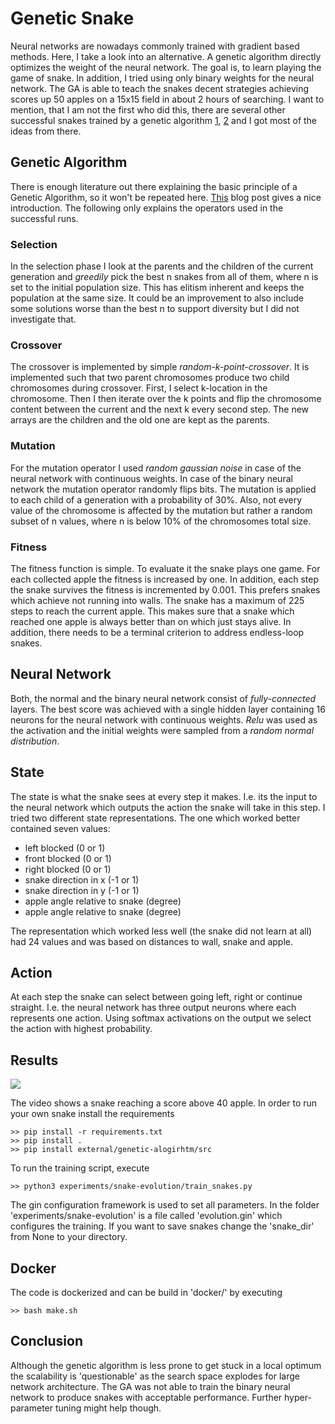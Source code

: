 # Genetic Snake
Neural networks are nowadays commonly trained with gradient based methods. 
Here, I take a look into an alternative. A genetic algorithm directly optimizes the weight of the 
neural network. The goal is, to learn playing the game of snake. 
In addition, I tried using only binary weights for the neural network. 
The GA is able to teach the snakes decent strategies achieving scores 
up 50 apples on a 15x15 field in about 2 hours of searching.
I want to mention, that I am not the first who did this, there are several other successful snakes trained by a genetic algorithm
[1](https://becominghuman.ai/designing-ai-solving-snake-with-evolution-f3dd6a9da867),
[2](https://theailearner.com/2018/11/09/snake-game-with-genetic-algorithm/) and I got most of the ideas from there.


## Genetic Algorithm 
There is enough literature out there explaining the basic principle of a Genetic Algorithm,
so it won't be repeated here. [This](https://towardsdatascience.com/introduction-to-genetic-algorithms-including-example-code-e396e98d8bf3)
blog post gives a nice introduction. The following only explains the operators used in the  
successful runs. 

### Selection
In the selection phase I look at the parents and the children of the current generation
and *greedily* pick the best n snakes from all of them, where 
n is set to the initial population size. This has elitism inherent and keeps the population 
at the same size. It could be an improvement to also include some solutions worse than the best 
n to support diversity but I did not investigate that.

### Crossover
The crossover is implemented by simple *random-k-point-crossover*.
It is implemented such that two parent chromosomes produce two child chromosomes during crossover.
First, I select k-location in the chromosome. Then I then iterate over the 
k points and flip the chromosome content between the current and the next k every second step.
The new arrays are the children and the old one are kept as the parents.

### Mutation
For the mutation operator I used *random gaussian noise* in case of the neural network with continuous 
weights. In case of the binary neural network the mutation operator randomly flips bits. 
The mutation is applied to each child of a generation with a probability of 30%. 
Also, not every value of the chromosome is affected by the mutation but rather a random subset of 
n values, where n is below 10% of the chromosomes total size.


### Fitness
The fitness function is simple. To evaluate it the snake plays one game. 
For each collected apple the fitness is increased by one. In addition, each step the snake 
survives the fitness is incremented by 0.001. This prefers snakes which achieve not running into 
walls. The snake has a maximum of 225 steps to reach the current apple. This makes sure that a snake which reached 
one apple is always better than on which just stays alive. In addition, there needs to be a terminal criterion to 
address endless-loop snakes. 


## Neural Network 

Both, the normal and the binary neural network consist of *fully-connected* layers. 
The best score was achieved with a single hidden layer containing 16 neurons for the neural 
network with continuous weights. *Relu* was used as the activation and the initial weights
were sampled from a *random normal distribution*.

## State
The state is what the snake sees at every step it makes. I.e. its the input to the neural network
which outputs the action the snake will take in this step.
I tried two different state representations. The one which worked better contained seven values:
* left blocked (0 or 1)
* front blocked (0 or 1)
* right blocked (0 or 1)
* snake direction in x (-1 or 1)
* snake direction in y (-1 or 1)
* apple angle relative to snake (degree)
* apple angle relative to snake (degree)

The representation which worked less well (the snake did not learn at all) 
had 24 values and was based on distances to wall, snake and apple.


## Action
At each step the snake can select between going left, right or continue straight. 
I.e. the neural network has three output neurons where each represents one action.
Using softmax activations on the output we select the action with highest probability.



## Results

![](images/snake.gif)

The video shows a snake reaching a score above 40 apple. 
In order to run your own snake install the requirements
```
>> pip install -r requirements.txt
>> pip install .
>> pip install external/genetic-alogirhtm/src
```
To run the training script, execute
```
>> python3 experiments/snake-evolution/train_snakes.py
```

The gin configuration framework is used to set all parameters. In the folder 'experiments/snake-evolution' is
a file called 'evolution.gin' which configures the training. 
If you want to save snakes change the 'snake_dir' from None to your directory.


## Docker

The code is dockerized and can be build in 'docker/' by executing
```
>> bash make.sh
```


## Conclusion 
Although the genetic algorithm is less prone to get stuck in a local optimum
the scalability is 'questionable' as the search space explodes for large network architecture. 
The GA was not able to train the binary neural network to produce snakes with acceptable performance. 
Further hyper-parameter tuning might help though. 

